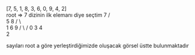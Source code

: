 [7, 5, 1, 8, 3, 6, 0, 9, 4, 2]  
root => 7  dizinin ilk elemanı diye seçtim
             7
           /   \
          5     8
         / \     \
        1   6     9
       / \       /
      0   3     4
             \
               2

sayıları root a göre yerleştirdiğimizde oluşacak görsel üstte bulunmaktadır
